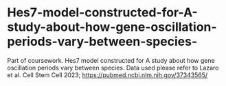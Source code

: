 # Hes7-model-constructed-for-A-study-about-how-gene-oscillation-periods-vary-between-species-
Part of coursework.
Hes7 model constructed for A study about how gene oscillation periods vary between species. Data used please refer to Lazaro et al.  Cell Stem Cell 2023; https://pubmed.ncbi.nlm.nih.gov/37343565/
